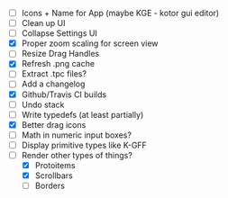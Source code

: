 - [ ] Icons + Name for App (maybe KGE - kotor gui editor)
- [ ] Clean up UI
- [ ] Collapse Settings UI
- [x] Proper zoom scaling for screen view
- [ ] Resize Drag Handles
- [x] Refresh .png cache
- [ ] Extract .tpc files?
- [ ] Add a changelog
- [x] Github/Travis CI builds
- [ ] Undo stack
- [ ] Write typedefs (at least partially)
- [x] Better drag icons
- [ ] Math in numeric input boxes?
- [ ] Display primitive types like K-GFF
- [ ] Render other types of things?
  - [x] Protoitems
  - [x] Scrollbars
  - [ ] Borders
